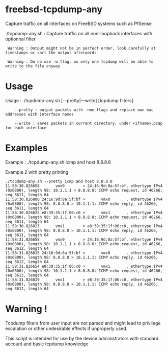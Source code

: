 # freebsd-tcpdump-any
Capture traffic on all interfaces on FreeBSD systems such as PfSense

./tcpdump-any.sh : Capture traffic on all non-loopback interfaces with optionnal filter

     Warning : Output might not be in perfect order, look carefully at timestamps or sort the output afterwards
     
     Warning : Do no use -w flag, as only one tcpdump will be able to write to the file anyway
    
# Usage
Usage : ./tcpdump-any.sh [--pretty|--write] [tcpdump filters]

        --pretty : output packets with -nne flags and replace own mac addresses with interface names
        
        --write : saves packets in current directory, under <ifname>.pcap for each interface

# Examples

Example : ./tcpdump-any.sh icmp and host 8.8.8.8
     
Example 2 with pretty printing
```
./tcpdump-any.sh --pretty icmp and host 8.8.8.8
11:58:30.826658       vmx0        > 24:16:9d:8a:5f:bf, ethertype IPv4 (0x0800), length 98: 10.1.1.1 > 8.8.8.8: ICMP echo request, id 46266, seq 3611, length 64
11:58:30.826800 24:16:9d:8a:5f:bf >       vmx0       , ethertype IPv4 (0x0800), length 98: 8.8.8.8 > 10.1.1.1: ICMP echo reply, id 46266, seq 3611, length 64
11:58:30.826625 e8:39:35:1f:06:c0 >       vmx1       , ethertype IPv4 (0x0800), length 98: 10.1.1.1 > 8.8.8.8: ICMP echo request, id 46266, seq 3611, length 64
11:58:30.826823       vmx1        > e8:39:35:1f:06:c0, ethertype IPv4 (0x0800), length 98: 8.8.8.8 > 10.1.1.1: ICMP echo reply, id 46266, seq 3611, length 64
11:58:31.826658       vmx0        > 24:16:9d:8a:5f:bf, ethertype IPv4 (0x0800), length 98: 10.1.1.1 > 8.8.8.8: ICMP echo request, id 46266, seq 3612, length 64
11:58:31.826815 24:16:9d:8a:5f:bf >       vmx0       , ethertype IPv4 (0x0800), length 98: 8.8.8.8 > 10.1.1.1: ICMP echo reply, id 46266, seq 3612, length 64
11:58:31.826654 e8:39:35:1f:06:c0 >       vmx1       , ethertype IPv4 (0x0800), length 98: 10.1.1.1 > 8.8.8.8: ICMP echo request, id 46266, seq 3612, length 64
11:58:31.826819       vmx1        > e8:39:35:1f:06:c0, ethertype IPv4 (0x0800), length 98: 8.8.8.8 > 10.1.1.1: ICMP echo reply, id 46266, seq 3612, length 64
``` 

# Warning !
Tcpdump filters from user input are not parsed and might lead to privilege escalation or other undesirable effects if unproperly used.
  
This script is intended for use by the device administrators with standard account and basic tcpdump knowledge
